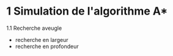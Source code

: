 1 Simulation de l'algorithme A*
===============================

1.1 Recherche aveugle
- recherche en largeur
- recherche en profondeur
